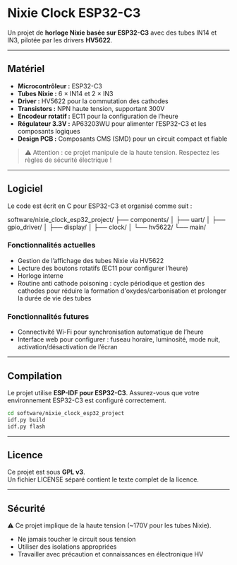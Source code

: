 # Nixie Clock ESP32-C3

Un projet de **horloge Nixie basée sur ESP32-C3** avec des tubes IN14 et IN3, pilotée par les drivers **HV5622**.

---

## Matériel

- **Microcontrôleur :** ESP32-C3  
- **Tubes Nixie :** 6 × IN14 et 2 × IN3  
- **Driver :** HV5622 pour la commutation des cathodes  
- **Transistors :** NPN haute tension, supportant 300V  
- **Encodeur rotatif :** EC11 pour la configuration de l’heure  
- **Régulateur 3.3V :** AP63203WU pour alimenter l’ESP32-C3 et les composants logiques  
- **Design PCB :** Composants CMS (SMD) pour un circuit compact et fiable  

> ⚠️ Attention : ce projet manipule de la haute tension. Respectez les règles de sécurité électrique !

---

## Logiciel

Le code est écrit en C pour ESP32-C3 et organisé comme suit :

software/nixie_clock_esp32_project/
├── components/
│   ├── uart/
│   ├── gpio_driver/
│   ├── display/
│   ├── clock/
│   └── hv5622/
└── main/

### Fonctionnalités actuelles

- Gestion de l’affichage des tubes Nixie via HV5622
- Lecture des boutons rotatifs (EC11 pour configurer l’heure)
- Horloge interne
- Routine anti cathode poisoning : cycle périodique et gestion des cathodes pour réduire la formation d'oxydes/carbonisation et prolonger la durée de vie des tubes

### Fonctionnalités futures

- Connectivité Wi-Fi pour synchronisation automatique de l’heure  
- Interface web pour configurer : fuseau horaire, luminosité, mode nuit, activation/désactivation de l’écran

---

## Compilation

Le projet utilise **ESP-IDF pour ESP32-C3**. Assurez-vous que votre environnement ESP32-C3 est configuré correctement.

```bash
cd software/nixie_clock_esp32_project
idf.py build
idf.py flash
```

---

## Licence

Ce projet est sous **GPL v3**.  
Un fichier LICENSE séparé contient le texte complet de la licence.

---

## Sécurité

⚠️ Ce projet implique de la haute tension (~170V pour les tubes Nixie).  
- Ne jamais toucher le circuit sous tension  
- Utiliser des isolations appropriées  
- Travailler avec précaution et connaissances en électronique HV
